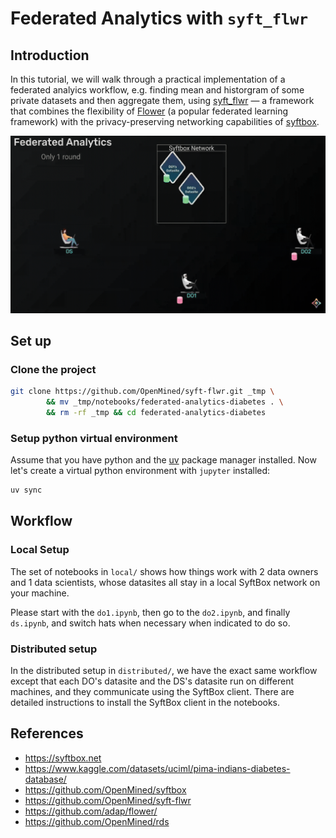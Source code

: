 # Federated Analytics with `syft_flwr`

## Introduction

In this tutorial, we will walk through a practical implementation of a federated analyics workflow, e.g. finding mean and historgram of some private datasets and then aggregate them, using [syft_flwr](https://github.com/OpenMined/syft-flwr) — a framework that combines the flexibility of [Flower](https://github.com/adap/flower/) (a popular federated learning framework) with the privacy-preserving networking capabilities of [syftbox](https://www.syftbox.net/).

![FL Training Process](./images/fed-analytics.gif)

## Set up

### Clone the project
```bash
git clone https://github.com/OpenMined/syft-flwr.git _tmp \
		&& mv _tmp/notebooks/federated-analytics-diabetes . \
		&& rm -rf _tmp && cd federated-analytics-diabetes
```

### Setup python virtual environment
Assume that you have python and the [uv](https://docs.astral.sh/uv/) package manager installed. Now let's create a virtual python environment with `jupyter` installed:
```bash
uv sync
```

## Workflow

### Local Setup
The set of notebooks in `local/` shows how things work with 2 data owners and 1 data scientists, whose datasites all stay in a local SyftBox network on your machine.

Please start with the `do1.ipynb`, then go to the `do2.ipynb`, and finally `ds.ipynb`, and switch hats when necessary when indicated to do so.

### Distributed setup
In the distributed setup in `distributed/`, we have the exact same workflow except that each DO's datasite and the DS's datasite run on different machines, and they communicate using the SyftBox client. There are detailed instructions to install the SyftBox client in the notebooks.

## References
- https://syftbox.net
- https://www.kaggle.com/datasets/uciml/pima-indians-diabetes-database/
- https://github.com/OpenMined/syftbox
- https://github.com/OpenMined/syft-flwr
- https://github.com/adap/flower/
- https://github.com/OpenMined/rds
